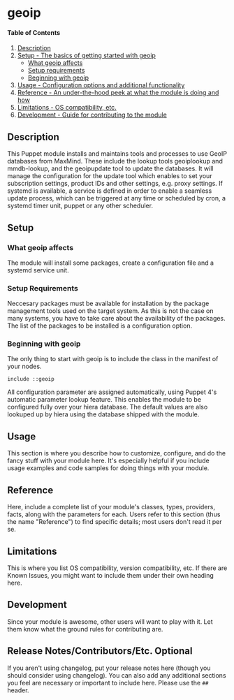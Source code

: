 # geoip

#### Table of Contents

1. [Description](#description)
1. [Setup - The basics of getting started with geoip](#setup)
    * [What geoip affects](#what-geoip-affects)
    * [Setup requirements](#setup-requirements)
    * [Beginning with geoip](#beginning-with-geoip)
1. [Usage - Configuration options and additional functionality](#usage)
1. [Reference - An under-the-hood peek at what the module is doing and how](#reference)
1. [Limitations - OS compatibility, etc.](#limitations)
1. [Development - Guide for contributing to the module](#development)

## Description

This Puppet module installs and maintains tools and processes to use GeoIP databases
from MaxMind. These include the lookup tools geoiplookup and mmdb-lookup, and the 
geoipupdate tool to update the databases. It will manage the configuration for the
update tool which enables to set your subscription settings, product IDs and other
settings, e.g. proxy settings. If systemd is available, a service is defined in order 
to enable a seamless update process, which can be triggered at any time or scheduled
by cron, a systemd timer unit, puppet or any other scheduler.

## Setup

### What geoip affects

The module will install some packages, create a configuration file and a systemd
service unit.

### Setup Requirements

Neccesary packages must be available for installation by the package management tools
used on the target system. As this is not the case on many systems, you have to take care
about the availability of the packages. The list of the packages to be installed is a 
configuration option.

### Beginning with geoip

The only thing to start with geoip is to include the class in the manifest of your nodes.

```
include ::geoip
```

All configuration parameter are assigned automatically, using Puppet 4's automatic parameter
lookup feature. This enables the module to be configured fully over your hiera database. The
default values are also lookuped up by hiera using the database shipped with the module.

## Usage

This section is where you describe how to customize, configure, and do the
fancy stuff with your module here. It's especially helpful if you include usage
examples and code samples for doing things with your module.

## Reference

Here, include a complete list of your module's classes, types, providers,
facts, along with the parameters for each. Users refer to this section (thus
the name "Reference") to find specific details; most users don't read it per
se.

## Limitations

This is where you list OS compatibility, version compatibility, etc. If there
are Known Issues, you might want to include them under their own heading here.

## Development

Since your module is awesome, other users will want to play with it. Let them
know what the ground rules for contributing are.

## Release Notes/Contributors/Etc. **Optional**

If you aren't using changelog, put your release notes here (though you should
consider using changelog). You can also add any additional sections you feel
are necessary or important to include here. Please use the `## ` header.
